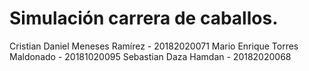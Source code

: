 # Simulación carrera de caballos.

Cristian Daniel Meneses Ramírez - 20182020071 
Mario Enrique Torres Maldonado - 20181020095 
Sebastian Daza Hamdan - 20182020068


